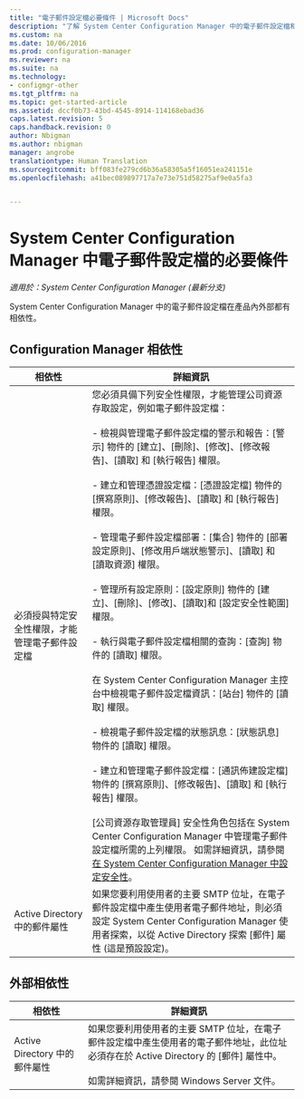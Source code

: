 ```yaml
---
title: "電子郵件設定檔必要條件 | Microsoft Docs"
description: "了解 System Center Configuration Manager 中的電子郵件設定檔和其產品內外部的相依性。"
ms.custom: na
ms.date: 10/06/2016
ms.prod: configuration-manager
ms.reviewer: na
ms.suite: na
ms.technology:
- configmgr-other
ms.tgt_pltfrm: na
ms.topic: get-started-article
ms.assetid: dccf0b73-43bd-4545-8914-114168ebad36
caps.latest.revision: 5
caps.handback.revision: 0
author: Nbigman
ms.author: nbigman
manager: angrobe
translationtype: Human Translation
ms.sourcegitcommit: bff083fe279cd6b36a58305a5f16051ea241151e
ms.openlocfilehash: a41bec089897717a7e73e751d58275af9e0a5fa3


---
```

# <a name="prerequisites-for-email-profiles-in-system-center-configuration-manager"></a>System Center Configuration Manager 中電子郵件設定檔的必要條件

*適用於：System Center Configuration Manager (最新分支)*

System Center Configuration Manager 中的電子郵件設定檔在產品內外部都有相依性。  

## <a name="configuration-manager-dependencies"></a>Configuration Manager 相依性  

|相依性|詳細資訊|  
|----------------|----------------------|  
|必須授與特定安全性權限，才能管理電子郵件設定檔|您必須具備下列安全性權限，才能管理公司資源存取設定，例如電子郵件設定檔：<br /><br /> - 檢視與管理電子郵件設定檔的警示和報告：[警示] 物件的 [建立]、[刪除]、[修改]、[修改報告]、[讀取] 和 [執行報告] 權限。<br /><br /> - 建立和管理憑證設定檔：[憑證設定檔] 物件的 [撰寫原則]、[修改報告]、[讀取] 和 [執行報告] 權限。<br /><br /> - 管理電子郵件設定檔部署：[集合] 物件的 [部署設定原則]、[修改用戶端狀態警示]、[讀取] 和 [讀取資源] 權限。<br /><br /> - 管理所有設定原則：[設定原則] 物件的 [建立]、[刪除]、[修改]、[讀取]和 [設定安全性範圍] 權限。<br /><br /> - 執行與電子郵件設定檔相關的查詢：[查詢] 物件的 [讀取] 權限。<br /><br /> 在 System Center Configuration Manager 主控台中檢視電子郵件設定檔資訊：[站台] 物件的 [讀取] 權限。<br /><br /> - 檢視電子郵件設定檔的狀態訊息：[狀態訊息] 物件的 [讀取] 權限。<br /><br /> - 建立和管理電子郵件設定檔：[通訊佈建設定檔] 物件的 [撰寫原則]、[修改報告]、[讀取] 和 [執行報告] 權限。<br /><br /> [公司資源存取管理員] 安全性角色包括在 System Center Configuration Manager 中管理電子郵件設定檔所需的上列權限。 如需詳細資訊，請參閱[在 System Center Configuration Manager 中設定安全性](../../core/plan-design/security/configure-security.md)。|  
|Active Directory 中的郵件屬性|如果您要利用使用者的主要 SMTP 位址，在電子郵件設定檔中產生使用者電子郵件地址，則必須設定 System Center Configuration Manager 使用者探索，以從 Active Directory 探索 [郵件] 屬性 (這是預設設定)。|  

## <a name="external-dependencies"></a>外部相依性  

|相依性|詳細資訊|  
|----------------|----------------------|  
|Active Directory 中的郵件屬性|如果您要利用使用者的主要 SMTP 位址，在電子郵件設定檔中產生使用者的電子郵件地址，此位址必須存在於 Active Directory 的 [郵件] 屬性中。<br /><br /> 如需詳細資訊，請參閱 Windows Server 文件。|



<!--HONumber=Dec16_HO3-->


